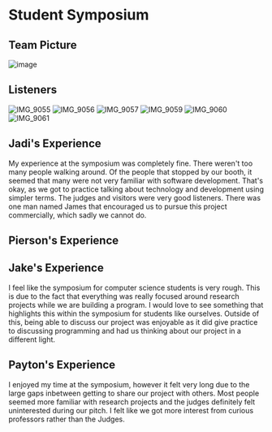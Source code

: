 # Student Symposium


## Team Picture
![image](https://github.com/user-attachments/assets/5c0f561c-ff48-4f5b-96bc-95b77b7ccdfb)


## Listeners
![IMG_9055](https://github.com/user-attachments/assets/4f452fde-6fee-4693-a4a3-940198b37c51)
![IMG_9056](https://github.com/user-attachments/assets/4e2a3b02-9879-492b-9698-8d24a731296f)
![IMG_9057](https://github.com/user-attachments/assets/417f8823-e52d-4a15-8425-bee480e421ed)
![IMG_9059](https://github.com/user-attachments/assets/56c1bdbf-ac00-4e05-9322-815a2b24bc73)
![IMG_9060](https://github.com/user-attachments/assets/f57a1875-6838-47ad-bca2-c71d381e0d0e)
![IMG_9061](https://github.com/user-attachments/assets/384d0469-0d39-48ed-a915-fbd8ebbb29c6)


## Jadi's Experience
My experience at the symposium was completely fine. There weren't too many people walking around. Of the people that stopped by our booth, it seemed that many were not very familiar with software development. That's okay, as we got to practice talking about
technology and development using simpler terms. The judges and visitors were very good listeners. There was one man named James that encouraged us to pursue this project commercially, which sadly we cannot do.

## Pierson's Experience

## Jake's Experience
I feel like the symposium for computer science students is very rough. This is due to the fact that everything was really focused around research projects while we are building a program. I would love to see something that highlights this within the symposium for students like ourselves. Outside of this, being able to discuss our project was enjoyable as it did give practice to discussing programming and had us thinking about our project in a different light.

## Payton's Experience
I enjoyed my time at the symposium, however it felt very long due to the large gaps inbetween getting to share our project with others. Most people seemed more familiar with research projects and the judges definitely felt uninterested during our pitch. I felt like we got more interest from curious professors rather than the Judges.
